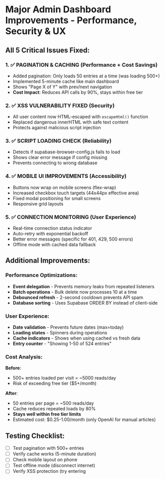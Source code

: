 # Major Admin Dashboard Improvements - Performance, Security & UX

## All 5 Critical Issues Fixed:

### 1. ✅ PAGINATION & CACHING (Performance + Cost Savings)
- Added pagination: Only loads 50 entries at a time (was loading 500+)
- Implemented 5-minute cache like main dashboard
- Shows "Page X of Y" with prev/next navigation
- **Cost Impact**: Reduces API calls by 90%, stays within free tier

### 2. ✅ XSS VULNERABILITY FIXED (Security)
- All user content now HTML-escaped with `escapeHtml()` function
- Replaced dangerous innerHTML with safe text content
- Protects against malicious script injection

### 3. ✅ SCRIPT LOADING CHECK (Reliability)
- Detects if supabase-browser-config.js fails to load
- Shows clear error message if config missing
- Prevents connecting to wrong database

### 4. ✅ MOBILE UI IMPROVEMENTS (Accessibility)
- Buttons now wrap on mobile screens (flex-wrap)
- Increased checkbox touch targets (44x44px effective area)
- Fixed modal positioning for small screens
- Responsive grid layouts

### 5. ✅ CONNECTION MONITORING (User Experience)
- Real-time connection status indicator
- Auto-retry with exponential backoff
- Better error messages (specific for 401, 429, 500 errors)
- Offline mode with cached data fallback

## Additional Improvements:

### Performance Optimizations:
- **Event delegation** - Prevents memory leaks from repeated listeners
- **Batch operations** - Bulk delete now processes 10 at a time
- **Debounced refresh** - 2-second cooldown prevents API spam
- **Database sorting** - Uses Supabase ORDER BY instead of client-side

### User Experience:
- **Date validation** - Prevents future dates (max=today)
- **Loading states** - Spinners during operations
- **Cache indicators** - Shows when using cached vs fresh data
- **Entry counter** - "Showing 1-50 of 524 entries"

### Cost Analysis:
**Before**: 
- 500+ entries loaded per visit = ~5000 reads/day
- Risk of exceeding free tier ($5+/month)

**After**:
- 50 entries per page = ~500 reads/day
- Cache reduces repeated loads by 80%
- **Stays well within free tier limits**
- Estimated cost: $0.25-1.00/month (only OpenAI for manual articles)

## Testing Checklist:
- [ ] Test pagination with 500+ entries
- [ ] Verify cache works (5-minute duration)
- [ ] Check mobile layout on phone
- [ ] Test offline mode (disconnect internet)
- [ ] Verify XSS protection (try entering <script> in fields)
- [ ] Check date validation (can't select future dates)
- [ ] Test batch delete with 20+ items
- [ ] Verify connection status indicator
- [ ] Test with config script blocked
- [ ] Check touch targets on mobile

## Files Changed:
- `admin-supabase.html` - Complete rewrite with all fixes

## Breaking Changes:
None - All existing functionality preserved

## Migration:
No migration needed - just deploy the updated file
